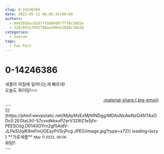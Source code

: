 ```yaml
---
slug: 0-14246386
date: 2022-05-11 06:05:41+09:00
authors:
  - 94d3936acd2677fb690d877ff8c58d1e
  - 326c0d1e7045798aa3964e2028c34628
categories:
  - Saerom
tags:
  - Fan Post
---
```


# 0-14246386

<div class="post-container" markdown="1">
<div class="content-container md-sidebar__scrollwrap" markdown="1">

새롬아 아침에 일어나는게 빠르네! <br>오늘도 화이팅!🔥🔥

</div>
</div>

<div style="text-align: right;" markdown="1">
<a href="https://weverse.io/fromis9/fanpost/0-14246386" style="text-align: right;">:material-share:{.big-emoji}</a>
</div>
---

<div class="comments-container md-sidebar__scrollwrap" markdown="1">
<div class="comment" markdown="1">
<div class='id-container' markdown="1">
![](https://phinf.wevpstatic.net/MjAyMzExMjNfNDgg/MDAxNzAwNzQ4NTAxODc0.2EGtaLlh1-57cxxdkbxuPZerV329IZ1e5jfx-PEESOsg.D0140OYrn2gf5AidV-JLPeSUqIK9mFmUGEsyPVSrjPcg.JPEG/image.jpg?type=s72){ loading=lazy }
**<span class="artist">가로새롬</span>** <small>May 11 2022, 06:06</small><br>
</div>
<div class='comment-body' markdown="1">
화팅!!
</div>
</div>
</div>
---
